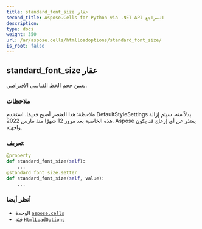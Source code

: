 ```yaml
---
title: standard_font_size عقار
second_title: Aspose.Cells for Python via .NET API المراجع
description:
type: docs
weight: 350
url: /ar/aspose.cells/htmlloadoptions/standard_font_size/
is_root: false
---
```

##  standard_font_size عقار

تعيين حجم الخط القياسي الافتراضي.

###  ملاحظات

ملاحظة: هذا العنصر أصبح قديمًا. استخدم DefaultStyleSettings بدلاً منه.
 سيتم إزالة هذه الخاصية بعد مرور 12 شهرًا منذ مارس 2022.
Aspose يعتذر عن أي إزعاج قد يكون واجهته.
###  تعريف:
```python
@property
def standard_font_size(self):
    ...
@standard_font_size.setter
def standard_font_size(self, value):
    ...
```

###  أنظر أيضا
* الوحدة [`aspose.cells`](../../)
* فئة [`HtmlLoadOptions`](/cells/python-net/ar/aspose.cells/htmlloadoptions)
